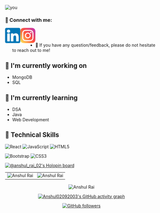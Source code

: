 <!---
Anshul02092003/Anshul02092003 is a ✨ special ✨ repository because its `README.md` (this file) appears on your GitHub profile.
You can click the Preview link to take a look at your changes.
--->

![you](https://user-images.githubusercontent.com/96529476/203361737-e2230f98-03bb-4986-be3d-ceb4d72834ba.png)

### 🤝 Connect with me:

<a href="https://www.linkedin.com/in/anshul-rai-a0a109228/"><img align="left" src="https://raw.githubusercontent.com/Anshul02092003/Anshul02092003/main/images/linkedin.svg" alt="Anshul Rai | LinkedIn" width="50px"/></a>
&nbsp;&nbsp;
<a href="https://www.instagram.com/anshul_rai_02/"><img align="left" src="https://raw.githubusercontent.com/Anshul02092003/Anshul02092003/main/images/instagram.svg" alt="Anshul Rai | Instagram" width="50px"/></a>
</br>
</br>

- 💬 If you have any question/feedback, please do not hesitate to reach out to me!

## 🔭 I'm currently working on

- MongoDB
- SQL

## 🌱 I'm currently learning

- DSA 
- Java
- Web Development

## 💼 Technical Skills

![React](https://img.shields.io/badge/react-%2320232a.svg?style=for-the-badge&logo=react&logoColor=%2361DAFB)
![JavaScript](https://img.shields.io/badge/javascript-%23323330.svg?style=for-the-badge&logo=javascript&logoColor=%23F7DF1E)
![HTML5](https://img.shields.io/badge/html5-%23E34F26.svg?style=for-the-badge&logo=html5&logoColor=white)
</br>

![Bootstrap](https://img.shields.io/badge/bootstrap-%23563D7C.svg?style=for-the-badge&logo=bootstrap&logoColor=white)
![CSS3](https://img.shields.io/badge/css3-%231572B6.svg?style=for-the-badge&logo=css3&logoColor=white)
</br>

[![@anshul_rai_02's Holopin board](https://holopin.me/anshul_rai_02)](https://holopin.io/@anshul_rai_02)

<table>
  <tr>
   
<td><img src="https://github-readme-stats.vercel.app/api?username=Anshul02092003&include_all_commits=true&count_private=true&show_icons=true&line_height=20&title_color=#ffff&icon_color=2234AE&text_color=D3D3D3&bg_color=0,000000,130F40" alt="Anshul Rai" />
    <td><img src="https://github-readme-stats.vercel.app/api/top-langs?username=Anshul02092003&show_icons=true&locale=en&layout=compact&title_color=#ffff&icon_color=2234AE&text_color=D3D3D3&bg_color=0,000000,130F40" alt="Anshul Rai" /></td>
  </tr>
</table>

<div align="center">
<p><img align="center" src="https://github-readme-streak-stats.herokuapp.com/?user=Anshul02092003&theme=light" alt="Anshul Rai" /></p>


 [![Anshul02092003's GitHub activity graph](https://activity-graph.herokuapp.com/graph?username=Anshul02092003&theme=xcode)](https://git.io/Anshul02092003)
   
   

[![GitHub followers](https://img.shields.io/github/followers/Anshul02092003.svg?style=social&label=Follow)](https://github.com/Anshul02092003?tab=followers)
</div>




